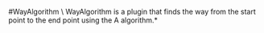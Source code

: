 #WayAlgorithm \\
WayAlgorithm is a plugin that finds the way from the start point to the end point using the A algorithm.*

